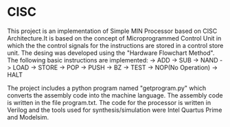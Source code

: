 # CISC
This project is an implementation of Simple MIN Processor based on CISC Architecture.It is based on the concept of Microprogrammed Control Unit in which the the
control signals for the instructions are stored in a control store unit. The desing was developed using the "Hardware Flowchart Method". The following basic instructions
are implemented:
-> ADD
-> SUB
-> NAND
-> LOAD
-> STORE
-> POP
-> PUSH
-> BZ
-> TEST
-> NOP(No Operation)
-> HALT

The project includes a python program named "getprogram.py" which converts the assembly code into the machine language. The assembly code is written in the file
program.txt. The code for the processor is written in Verilog and the tools used for synthesis/simulation were Intel Quartus Prime and Modelsim.
